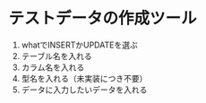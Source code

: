 # テストデータの作成ツール
1. whatでINSERTかUPDATEを選ぶ
2. テーブル名を入れる
3. カラム名を入れる
4. 型名を入れる（未実装につき不要）
5. データに入力したいデータを入れる